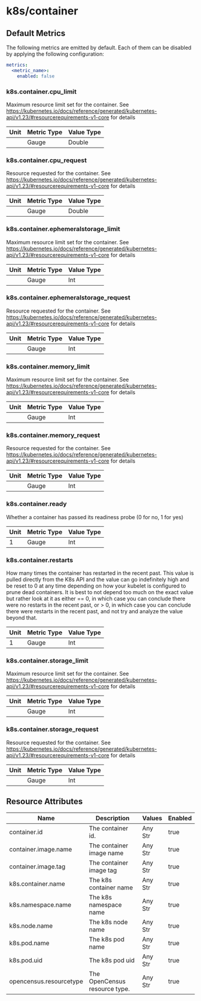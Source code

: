 [comment]: <> (Code generated by mdatagen. DO NOT EDIT.)

# k8s/container

## Default Metrics

The following metrics are emitted by default. Each of them can be disabled by applying the following configuration:

```yaml
metrics:
  <metric_name>:
    enabled: false
```

### k8s.container.cpu_limit

Maximum resource limit set for the container. See https://kubernetes.io/docs/reference/generated/kubernetes-api/v1.23/#resourcerequirements-v1-core for details

| Unit | Metric Type | Value Type |
| ---- | ----------- | ---------- |
|  | Gauge | Double |

### k8s.container.cpu_request

Resource requested for the container. See https://kubernetes.io/docs/reference/generated/kubernetes-api/v1.23/#resourcerequirements-v1-core for details

| Unit | Metric Type | Value Type |
| ---- | ----------- | ---------- |
|  | Gauge | Double |

### k8s.container.ephemeralstorage_limit

Maximum resource limit set for the container. See https://kubernetes.io/docs/reference/generated/kubernetes-api/v1.23/#resourcerequirements-v1-core for details

| Unit | Metric Type | Value Type |
| ---- | ----------- | ---------- |
|  | Gauge | Int |

### k8s.container.ephemeralstorage_request

Resource requested for the container. See https://kubernetes.io/docs/reference/generated/kubernetes-api/v1.23/#resourcerequirements-v1-core for details

| Unit | Metric Type | Value Type |
| ---- | ----------- | ---------- |
|  | Gauge | Int |

### k8s.container.memory_limit

Maximum resource limit set for the container. See https://kubernetes.io/docs/reference/generated/kubernetes-api/v1.23/#resourcerequirements-v1-core for details

| Unit | Metric Type | Value Type |
| ---- | ----------- | ---------- |
|  | Gauge | Int |

### k8s.container.memory_request

Resource requested for the container. See https://kubernetes.io/docs/reference/generated/kubernetes-api/v1.23/#resourcerequirements-v1-core for details

| Unit | Metric Type | Value Type |
| ---- | ----------- | ---------- |
|  | Gauge | Int |

### k8s.container.ready

Whether a container has passed its readiness probe (0 for no, 1 for yes)

| Unit | Metric Type | Value Type |
| ---- | ----------- | ---------- |
| 1 | Gauge | Int |

### k8s.container.restarts

How many times the container has restarted in the recent past. This value is pulled directly from the K8s API and the value can go indefinitely high and be reset to 0 at any time depending on how your kubelet is configured to prune dead containers. It is best to not depend too much on the exact value but rather look at it as either == 0, in which case you can conclude there were no restarts in the recent past, or > 0, in which case you can conclude there were restarts in the recent past, and not try and analyze the value beyond that.

| Unit | Metric Type | Value Type |
| ---- | ----------- | ---------- |
| 1 | Gauge | Int |

### k8s.container.storage_limit

Maximum resource limit set for the container. See https://kubernetes.io/docs/reference/generated/kubernetes-api/v1.23/#resourcerequirements-v1-core for details

| Unit | Metric Type | Value Type |
| ---- | ----------- | ---------- |
|  | Gauge | Int |

### k8s.container.storage_request

Resource requested for the container. See https://kubernetes.io/docs/reference/generated/kubernetes-api/v1.23/#resourcerequirements-v1-core for details

| Unit | Metric Type | Value Type |
| ---- | ----------- | ---------- |
|  | Gauge | Int |

## Resource Attributes

| Name | Description | Values | Enabled |
| ---- | ----------- | ------ | ------- |
| container.id | The container id. | Any Str | true |
| container.image.name | The container image name | Any Str | true |
| container.image.tag | The container image tag | Any Str | true |
| k8s.container.name | The k8s container name | Any Str | true |
| k8s.namespace.name | The k8s namespace name | Any Str | true |
| k8s.node.name | The k8s node name | Any Str | true |
| k8s.pod.name | The k8s pod name | Any Str | true |
| k8s.pod.uid | The k8s pod uid | Any Str | true |
| opencensus.resourcetype | The OpenCensus resource type. | Any Str | true |
